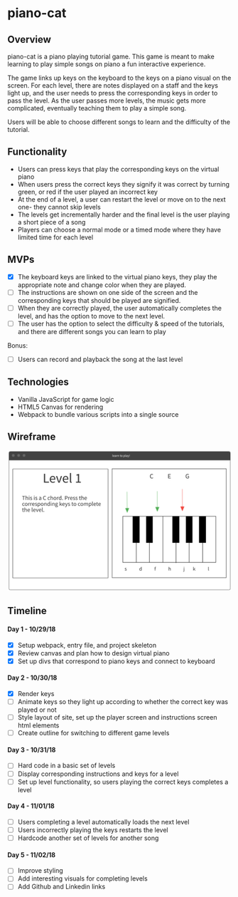 # piano-cat

## Overview
 piano-cat is a piano playing tutorial game. This game is meant to make learning to play simple songs on piano a fun interactive experience. 
 
 The game links up keys on the keyboard to the keys on a piano visual on the screen. For each level, there are notes displayed on a staff and the keys light up, and the user needs to press the corresponding keys in order to pass the level. As the user passes more levels, the music gets more complicated, eventually teaching them to play a simple song.

 Users will be able to choose different songs to learn and the difficulty of the tutorial. 

 ## Functionality

- Users can press keys that play the corresponding keys on the virtual piano
- When users press the correct keys they signify it was correct by turning green, or red if the user played an incorrect key
- At the end of a level, a user can restart the level or move on to the next one- they cannot skip levels
- The levels get incrementally harder and the final level is the user playing a short piece of a song
- Players can choose a normal mode or a timed mode where they have limited time for each level

## MVPs
- [x] The keyboard keys are linked to the virtual piano keys, they play the appropriate note and change color when they are played.
- [ ] The instructions are shown on one side of the screen and the corresponding keys that should be played are signified. 
- [ ] When they are correctly played, the user automatically completes the level, and has the option to move to the next level.
- [ ] The user has the option to select the difficulty & speed of the tutorials, and there are different songs you can learn to play

Bonus: 
- [ ] Users can record and playback the song at the last level
 
## Technologies

- Vanilla JavaScript for game logic
- HTML5 Canvas for rendering
- Webpack to bundle various scripts into a single source

## Wireframe

![wireframe](https://github.com/amanpriya-k/piano-cat/blob/master/wireframe.png)

## Timeline

#### Day 1 - 10/29/18  
  - [x] Setup webpack, entry file, and project skeleton
  - [x] Review canvas and plan how to design virtual piano
  - [x] Set up divs that correspond to piano keys and connect to keyboard

#### Day 2 - 10/30/18  
  - [x] Render keys
  - [ ] Animate keys so they light up according to whether the correct key was played or not
  - [ ] Style layout of site, set up the player screen and instructions screen html elements
  - [ ] Create outline for switching to different game levels

#### Day 3 - 10/31/18  
  - [ ] Hard code in a basic set of levels
  - [ ] Display corresponding instructions and keys for a level
  - [ ] Set up level functionality, so users playing the correct keys completes a level

#### Day 4 - 11/01/18  
  - [ ] Users completing a level automatically loads the next level
  - [ ] Users incorrectly playing the keys restarts the level
  - [ ] Hardcode another set of levels for another song

#### Day 5 - 11/02/18  
  - [ ] Improve styling
  - [ ] Add interesting visuals for completing levels
  - [ ] Add Github and Linkedin links
